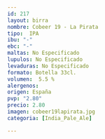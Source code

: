 ```yaml
---
id: 217
layout: birra
nombre: Cobeer 19 - La Pirata
tipo:  IPA
ibu: "-"
ebc: "-"
maltas: No Especificado
lupulos: No Especificado
levaduras: No Especificado
formato: Botella 33cl.
volumen:  5.5 %
alergenos: 
origen: España
pvp: "2.80"
precio: 2.80
imagen: cobeer19lapirata.jpg
categoria: [India_Pale_Ale]

---
```


